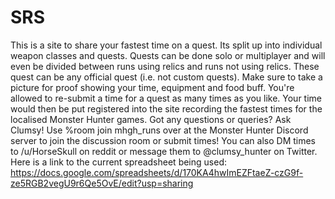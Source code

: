 # SRS
This is a site to share your fastest time on a quest. Its split up into individual weapon classes and quests. Quests can be done solo or multiplayer and will even be divided between runs using relics and runs not using relics. These quest can be any official quest (i.e. not custom quests). Make sure to take a picture for proof showing your time, equipment and food buff. You're allowed to re-submit a time for a quest as many times as you like. Your time would then be put registered into the site recording the fastest times for the localised Monster Hunter games. Got any questions or queries? Ask Clumsy! Use %room join mhgh_runs over at the Monster Hunter Discord server to join the discussion room or submit times! You can also DM times to /u/HorseSkull on reddit or message them to @clumsy_hunter on Twitter. Here is a link to the current spreadsheet being used: https://docs.google.com/spreadsheets/d/170KA4hwImEZFtaeZ-czG9f-ze5RGB2vegU9r6Qe5OvE/edit?usp=sharing
